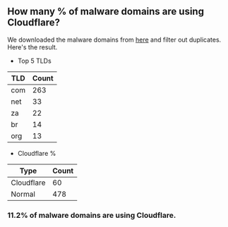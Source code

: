 ## How many % of malware domains are using Cloudflare?


We downloaded the malware domains from [here](https://urlhaus.abuse.ch) and filter out duplicates.
Here's the result.


[//]: # (start replacement)


- Top 5 TLDs

| TLD | Count |
| --- | --- |
| com | 263 |
| net | 33 |
| za | 22 |
| br | 14 |
| org | 13 |


- Cloudflare %

| Type | Count |
| --- | --- |
| Cloudflare | 60 |
| Normal | 478 |


### 11.2% of malware domains are using Cloudflare.